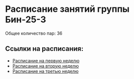 # Расписание занятий группы Бин-25-3

Общее количество пар: 36

## Ссылки на расписания:
- [Расписание на первую неделю](timetable_1w.md)
- [Расписание на вторую неделю](timetable_2w.md)
- [Расписание на третью неделю](timetable_3w.md)
